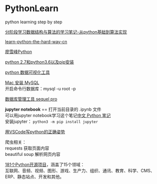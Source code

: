 # PythonLearn
python learning step by step

[分阶段学习数据结构与算法的学习笔记-从python基础到算法实现](https://github.com/wangdingqiao/python-algorithm)  

[learn-python-the-hard-way-cn](https://flyouting.gitbooks.io/learn-python-the-hard-way-cn/content/learn-python-the-hard-way-preface.html)  

[廖雪峰Python](https://www.liaoxuefeng.com/wiki/0014316089557264a6b348958f449949df42a6d3a2e542c000)

[python 2.7和python3.6以及pip安装](https://blog.csdn.net/CH_CHINA/article/details/81150892)

[python 数据可视化工具](http://www.pythontutor.com/)

[Mac 安装 MySQL](https://blog.csdn.net/catstarxcode/article/details/78940385)  
开启命令行数据库：mysql -u root -p

[数据库管理工具 sequel pro](http://www.sequelpro.com/download)

**jupyter notebook**  == 打开当前目录的 .ipynb 文件  
可以用jupyter notebook学习这个笔记[中文 Python 笔记](https://github.com/lijin-THU/notes-python)  
安装jupyter：
`python3 -m pip install jupyter`  


[用VSCode写python的正确姿势](https://www.cnblogs.com/bloglkl/p/5797805.html)  

爬虫相关：  
requests 获取页面内容  
beautiful soup 解析网页内容
 
[181个Python开源项目](https://github.com/mahmoud/awesome-python-applications)，涵盖了15个领域：  
互联网、音频、视频、图形、游戏、生产力、组织、通讯、教育、科学、CMS、ERP、静态站点、开发和其他。